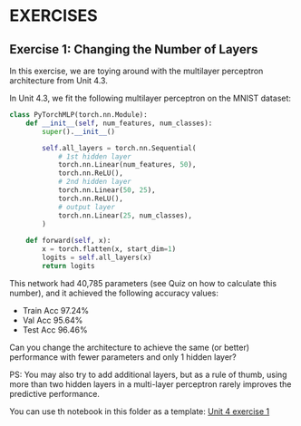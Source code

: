 # EXERCISES



## Exercise 1: Changing the Number of Layers

In this exercise, we are toying around with the multilayer perceptron architecture from Unit 4.3.

In Unit 4.3, we fit the following multilayer perceptron on the MNIST dataset:

```python
class PyTorchMLP(torch.nn.Module):
    def __init__(self, num_features, num_classes):
        super().__init__()

        self.all_layers = torch.nn.Sequential(
            # 1st hidden layer
            torch.nn.Linear(num_features, 50),
            torch.nn.ReLU(),
            # 2nd hidden layer
            torch.nn.Linear(50, 25),
            torch.nn.ReLU(),
            # output layer
            torch.nn.Linear(25, num_classes),
        )
        
    def forward(self, x):
        x = torch.flatten(x, start_dim=1)
        logits = self.all_layers(x)
        return logits
```

This network had 40,785 parameters (see Quiz on how to calculate this number), and it achieved the following accuracy values:

- Train Acc 97.24%
- Val Acc 95.64%
- Test Acc 96.46%



Can you change the architecture to achieve the same (or better) performance with fewer parameters and only 1 hidden layer?



PS: You may also try to add additional layers, but as a rule of thumb, using more than two hidden layers in a multi-layer perceptron rarely improves the predictive performance.



You can use th notebook in this folder as a template: [Unit 4 exercise 1](https://github.com/Lightning-AI/dl-fundamentals/tree/main/unit04-multilayer-nets/exercises/1_changing-layers)